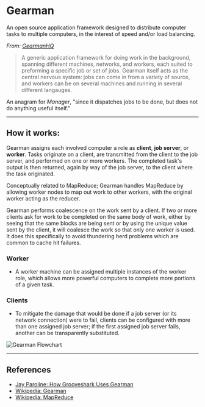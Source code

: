 # Gearman

An open source application framework designed to distribute computer tasks to multiple computers, in the interest of speed and/or load balancing.

*From: [GearmanHQ](http://gearmanhq.com/help/getting-started)*

> A generic application framework for doing work in the background, spanning different machines, networks, and workers, each suited to preforming a specific job or set of jobs. Gearman itself acts as the central nervous system: jobs can come in from a variety of source, and workers can be on several machines and running in several different langauges.

An anagram for *Manager*, "since it dispatches jobs to be done, but does not do anything useful itself."

---

## How it works:

Gearman assigns each involved computer a role as **client**, **job server**, or **worker**. Tasks originate on a client, are transmitted from the client to the job server, and performed on one or more workers. The completed task's output is then returned, again by way of the job server, to the client where the task originated.

Conceptually related to MapReduce; Gearman handles MapReduce by allowing worker nodes to map out work to other workers, with the original worker acting as the reducer.

Gearman performs coalescence on the work sent by a client. If two or more clients ask for work to be completed on the same body of work, either by seeing that the same blocks are being sent or by using the unique value sent by the client, it will coalesce the work so that only one worker is used. It does this specifically to avoid thundering herd problems which are common to cache hit failures.

### Worker

-   A worker machine can be assigned multiple instances of the worker role, which allows more powerful computers to complete more portions of a given task.

### Clients

-   To mitigate the damage that would be done if a job server (or its network connection) were to fail, clients can be configured with more than one assigned job server; if the first assigned job server fails, another can be transparently substituted.

![Gearman Flowchart](https://upload.wikimedia.org/wikipedia/en/c/c5/Gearman_Stack.png)

---

## References

-   [Jay Paroline: How Grooveshark Uses Gearman](http://wanderr.com/jay/how-grooveshark-uses-gearman/2011/03/27)
-   [Wikipedia: Gearman](https://en.wikipedia.org/wiki/Gearman)
-   [Wikipedia: MapReduce](https://en.wikipedia.org/wiki/MapReduce)
